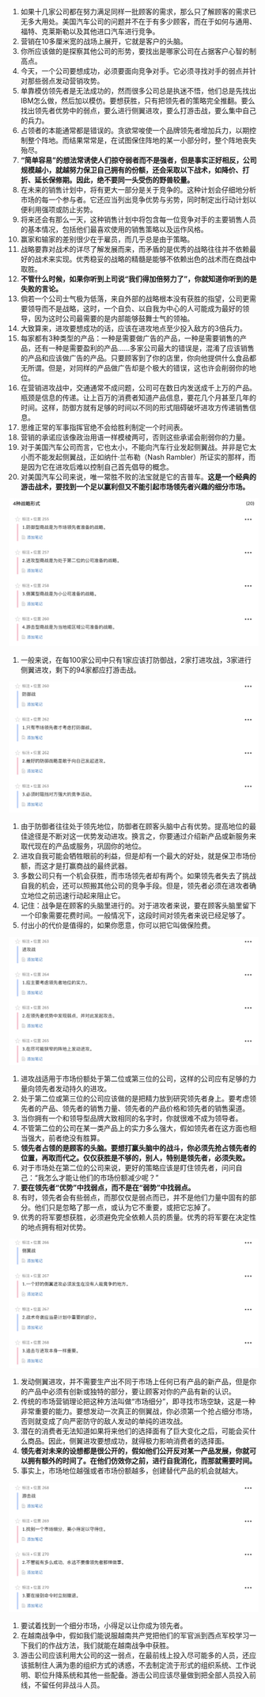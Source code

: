 1. 如果十几家公司都在努力满足同样一批顾客的需求，那么只了解顾客的需求已无多大用处。美国汽车公司的问题并不在于有多少顾客，而在于如何与通用、福特、克莱斯勒以及其他进口汽车进行竞争。
1. 营销在10多厘米宽的战场上展开，它就是客户的头脑。
1. 你所应该做的是探察其他公司的形势，要找出是哪家公司在占据客户心智的制高点。
1. 今天，一个公司要想成功，必须要面向竞争对手。它必须寻找对手的弱点并针对那些弱点发动营销攻势。
1. 单靠模仿领先者是无法成功的，然而很多公司总是执迷不悟，他们总是先找出IBM怎么做，然后加以模仿。要想获胜，只有把领先者的策略完全推翻。要么找出领先者优势中的弱点，要么进行侧翼进攻，要么打游击战，要么集中自己的兵力。
1. 占领者的本能通常都是错误的。贪欲常唆使一个品牌领先者增加兵力，以期控制整个阵地。而结果常常是，在试图保住阵地的某一小部分时，整个阵地丧失殆尽。
1. **“简单容易”的想法常诱使人们掠夺弱者而不是强者，但是事实正好相反，公司规模越小，就越努力保卫自己拥有的份额，还会采取以下战术，如降价、打折、延长保修期。因此，绝不要同一头受伤的野兽较量。**
1. 在未来的销售计划中，将有更大一部分是关于竞争的。这种计划会仔细地分析市场的每一个参与者。它还应当列出竞争优势与劣势，同时制定出行动计划以便利用强项或防止劣势。
1. 将来还会有那么一天，这种销售计划中将包含每一位竞争对手的主要销售人员的基本情况，包括他们最喜欢使用的销售策略以及运作风格。
1. 赢家和输家的差别很少在于雇员，而几乎总是由于策略。
1. 战略要靠对战术的详尽了解发展而来，而矛盾的是优秀的战略往往并不依赖最好的战术来实现。优秀稳妥的战略的精髓是能够不依赖出色的战术而在商战中取胜。
1. **不管什么时候，如果你听到上司说“我们得加倍努力了”，你就知道你听到的是失败的言论。**
1. 倘若一个公司士气极为低落，来自外部的战略根本没有获胜的指望，公司更需要领导而不是战略，这时，一个自负、以自我为中心的人可能成为最好的领导，因为这时公司最需要的是内部能够鼓舞士气的领袖。
1. 大致算来，进攻要想成功的话，应该在进攻地点至少投入敌方的3倍兵力。
1. 每家都有3种类型的产品：一种是需要做广告的产品，一种是需要销售的产品，还有一种是需要盈利的产品……多家公司最大的错误是，混淆了应该销售的产品和应该做广告的产品。只要顾客到了你的店里，你向他提供什么食品都无所谓。但是，对同样的产品做广告却是个极大的错误，这也许会削弱你的地位。
1. 在营销进攻战中，交通通常不成问题，公司可在数日内发送成千上万的产品。 瓶颈是信息的传递。让上百万的消费者知道产品信息，要花几个月甚至几年的时间。这样，防御方就有足够的时间以不同的形式阻碍破坏进攻方传递销售信息。
1. 思维正常的军事指挥官绝不会给胜利制定一个时间表。
1. 营销的承诺应该像政治用语一样模棱两可，否则这些承诺会削弱你的力量。
1. 对于美国汽车公司而言，它也太小，不能向汽车行业发起侧翼战。并非是它太小而不能发起侧翼战，正如纳什·兰布勒（Nash Rambler）所证实的那样，而是因为它在进攻后难以控制自己首先倡导的概念。
1. 对美国汽车公司来说，唯一常胜不败的法宝就是它的吉普车。**这是一个经典的游击战术，要找到一个足以赢利但又不能引起市场领先者兴趣的细分市场。**

![](img/4种战略形式.jpeg)

1. 一般来说，在每100家公司中只有1家应该打防御战，2家打进攻战，3家进行侧翼进攻，剩下的94家都应打游击战。

![](img/防御战.jpeg)

1. 由于防御者往往处于领先地位，防御者在顾客头脑中占有优势。提高地位的最佳途径是不断对这一优势发动进攻。换言之，你要通过介绍新产品或新服务来取代现在的产品或服务，巩固你的地位。
1. 进攻自我可能会牺牲眼前的利益，但是却有一个最大的好处，就是保卫市场份额，而这才是打赢商战的最终武器。
1. 多数公司只有一个机会获胜，而市场领先者却有两个。如果领先者失去了挑战自我的机会，还可以照搬其他公司的竞争手段。但是，领先者必须在进攻者确立地位之前迅速行动起来阻止它。
1. 记住：战争是在顾客的头脑里进行的。对于进攻者来说，要在顾客头脑里留下一个印象需要花费时间。一般情况下，这段时间对领先者来说已经足够了。
1. 付出小的代价是值得的，如果你愿意，你可以把它叫做保险费。

![](img/进攻战.jpeg)

1. 进攻战适用于市场份额处于第二位或第三位的公司，这样的公司应有足够的力量向领先者发动持久的进攻。
1. 处于第二位或第三位的公司应该做的是把精力放到研究领先者身上。要考虑领先者的产品、领先者的销售力量、领先者的产品价格和领先者的销售渠道。
1. 当你拥有一个和领导型品牌大致相同的名字时，你就很难不成为领导者。
1. 不管第二位的公司在某一类产品上的实力多么强大，假如领先者在这方面也相当强大，前者绝没有胜算。
1. **领先者占领的是顾客的头脑。要想打赢头脑中的战斗，你必须先抢占领先者的位置，再取而代之。仅仅获胜是不够的，别人，特别是领先者，必须失败。**
1. 对于市场处在第二位的公司来说，更好的策略应该是盯住领先者，问问自己：“我怎么才能让他们的市场份额减少呢？”
1. **要在领先者“优势”中找弱点，而不是在“弱势”中找弱点。**
1. 有时，领先者会有些弱点，而那仅仅是弱点而已，并不是他们力量中固有的部分。他们只是忽略了那一点，或认为它不重要，或把它忘掉了。
1. 优秀的将军要想获胜，必须避免完全依赖人员的质量。优秀的将军要在决定性的地点拥有相对优势。

![](img/侧翼站.jpeg)

1. 发动侧翼进攻，并不需要生产出不同于市场上任何已有产品的新产品，但是你的产品中必须有创新或独特的部分，要让顾客对你的产品有新的认识。
1. 传统的市场营销理论把这种方法叫做“市场细分”，即寻找市场空缺，这是一种非常重要的能力。要想发动一次真正的侧翼战，你必须第一个抢占细分市场，否则就变成了向严密防守的敌人发动的单纯的进攻战。
1. 潜在的消费者无法知道如果将来他们的选择面有了巨大变化之后，可能会买什么商品。因此，侧翼进攻要想成功，就得极力影响消费者的选择面。
1. **领先者对未来的设想都是很公开的，假如他们公开反对某一产品发展，你就可以拥有额外的时间了。在他们仿效你之前，进行自我消化，而那就需要时间。**
1. 事实上，市场地位越强或者市场份额越多，创建替代产品的机会就越大。

![](img/游击战.jpeg)

1. 要试着找到一个细分市场，小得足以让你成为领先者。
1. 在越南战争中，假如我们能说服越南共产党把他们的军官派到西点军校学习一下我们的作战方法，我们就能在越南战争中获胜。
1. 游击公司应该利用大公司的这一弱点，在最前线上投入尽可能多的人员，还应该抵制住人满为患的组织方式的诱惑，不去制定流于形式的组织系统、工作说明、职位升降系统和其他一些配备。游击公司应该尽量做到把全部人员投入前线，不留任何非战斗人员。